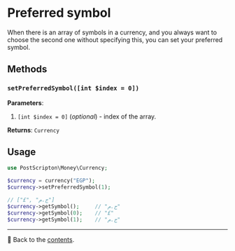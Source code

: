 # Preferred symbol

When there is an array of symbols in a currency, and you always want to choose the second one without specifying this, you can set your preferred symbol.

## Methods

### `setPreferredSymbol([int $index = 0])`
**Parameters**:
1. `[int $index = 0]` (*optional*) - index of the array.

**Returns**: `Currency`

## Usage

```php
use PostScripton\Money\Currency;

$currency = currency("EGP");
$currency->setPreferredSymbol(1);

// ["£", "ج.م"]
$currency->getSymbol();     // "ج.م"
$currency->getSymbol(0);    // "£"
$currency->getSymbol(1);    // "ج.م"
```

---

📌 Back to the [contents](/docs/03_currencies/README.md).
